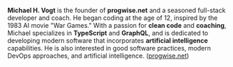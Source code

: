 **Michael H. Vogt** is the founder of **progwise.net** and a seasoned full-stack developer and coach. He began coding at the age of 12, inspired by the 1983 AI movie "War Games." With a passion for **clean code** and **coaching**, Michael specializes in **TypeScript** and **GraphQL**, and is dedicated to developing modern software that incorporates **artificial intelligence** capabilities. He is also interested in good software practices, modern DevOps approaches, and artificial intelligence. ([progwise.net](https://www.progwise.net/?utm_source=chatgpt.com))
